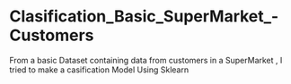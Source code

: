 # Clasification_Basic_SuperMarket_-Customers
From a basic Dataset containing data from customers in a SuperMarket , I tried to make a casification Model Using Sklearn
